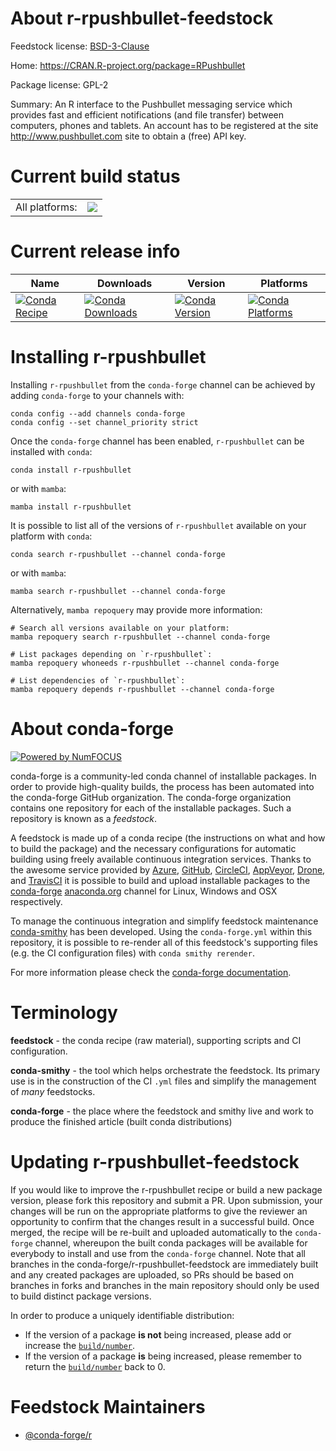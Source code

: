 About r-rpushbullet-feedstock
=============================

Feedstock license: [BSD-3-Clause](https://github.com/conda-forge/r-rpushbullet-feedstock/blob/main/LICENSE.txt)

Home: https://CRAN.R-project.org/package=RPushbullet

Package license: GPL-2

Summary: An R interface to the Pushbullet messaging service which provides fast and efficient notifications (and file transfer) between computers, phones and tablets.  An account has to be registered at the site <http://www.pushbullet.com> site to obtain a (free) API key.

Current build status
====================


<table><tr><td>All platforms:</td>
    <td>
      <a href="https://dev.azure.com/conda-forge/feedstock-builds/_build/latest?definitionId=8877&branchName=main">
        <img src="https://dev.azure.com/conda-forge/feedstock-builds/_apis/build/status/r-rpushbullet-feedstock?branchName=main">
      </a>
    </td>
  </tr>
</table>

Current release info
====================

| Name | Downloads | Version | Platforms |
| --- | --- | --- | --- |
| [![Conda Recipe](https://img.shields.io/badge/recipe-r--rpushbullet-green.svg)](https://anaconda.org/conda-forge/r-rpushbullet) | [![Conda Downloads](https://img.shields.io/conda/dn/conda-forge/r-rpushbullet.svg)](https://anaconda.org/conda-forge/r-rpushbullet) | [![Conda Version](https://img.shields.io/conda/vn/conda-forge/r-rpushbullet.svg)](https://anaconda.org/conda-forge/r-rpushbullet) | [![Conda Platforms](https://img.shields.io/conda/pn/conda-forge/r-rpushbullet.svg)](https://anaconda.org/conda-forge/r-rpushbullet) |

Installing r-rpushbullet
========================

Installing `r-rpushbullet` from the `conda-forge` channel can be achieved by adding `conda-forge` to your channels with:

```
conda config --add channels conda-forge
conda config --set channel_priority strict
```

Once the `conda-forge` channel has been enabled, `r-rpushbullet` can be installed with `conda`:

```
conda install r-rpushbullet
```

or with `mamba`:

```
mamba install r-rpushbullet
```

It is possible to list all of the versions of `r-rpushbullet` available on your platform with `conda`:

```
conda search r-rpushbullet --channel conda-forge
```

or with `mamba`:

```
mamba search r-rpushbullet --channel conda-forge
```

Alternatively, `mamba repoquery` may provide more information:

```
# Search all versions available on your platform:
mamba repoquery search r-rpushbullet --channel conda-forge

# List packages depending on `r-rpushbullet`:
mamba repoquery whoneeds r-rpushbullet --channel conda-forge

# List dependencies of `r-rpushbullet`:
mamba repoquery depends r-rpushbullet --channel conda-forge
```


About conda-forge
=================

[![Powered by
NumFOCUS](https://img.shields.io/badge/powered%20by-NumFOCUS-orange.svg?style=flat&colorA=E1523D&colorB=007D8A)](https://numfocus.org)

conda-forge is a community-led conda channel of installable packages.
In order to provide high-quality builds, the process has been automated into the
conda-forge GitHub organization. The conda-forge organization contains one repository
for each of the installable packages. Such a repository is known as a *feedstock*.

A feedstock is made up of a conda recipe (the instructions on what and how to build
the package) and the necessary configurations for automatic building using freely
available continuous integration services. Thanks to the awesome service provided by
[Azure](https://azure.microsoft.com/en-us/services/devops/), [GitHub](https://github.com/),
[CircleCI](https://circleci.com/), [AppVeyor](https://www.appveyor.com/),
[Drone](https://cloud.drone.io/welcome), and [TravisCI](https://travis-ci.com/)
it is possible to build and upload installable packages to the
[conda-forge](https://anaconda.org/conda-forge) [anaconda.org](https://anaconda.org/)
channel for Linux, Windows and OSX respectively.

To manage the continuous integration and simplify feedstock maintenance
[conda-smithy](https://github.com/conda-forge/conda-smithy) has been developed.
Using the ``conda-forge.yml`` within this repository, it is possible to re-render all of
this feedstock's supporting files (e.g. the CI configuration files) with ``conda smithy rerender``.

For more information please check the [conda-forge documentation](https://conda-forge.org/docs/).

Terminology
===========

**feedstock** - the conda recipe (raw material), supporting scripts and CI configuration.

**conda-smithy** - the tool which helps orchestrate the feedstock.
                   Its primary use is in the construction of the CI ``.yml`` files
                   and simplify the management of *many* feedstocks.

**conda-forge** - the place where the feedstock and smithy live and work to
                  produce the finished article (built conda distributions)


Updating r-rpushbullet-feedstock
================================

If you would like to improve the r-rpushbullet recipe or build a new
package version, please fork this repository and submit a PR. Upon submission,
your changes will be run on the appropriate platforms to give the reviewer an
opportunity to confirm that the changes result in a successful build. Once
merged, the recipe will be re-built and uploaded automatically to the
`conda-forge` channel, whereupon the built conda packages will be available for
everybody to install and use from the `conda-forge` channel.
Note that all branches in the conda-forge/r-rpushbullet-feedstock are
immediately built and any created packages are uploaded, so PRs should be based
on branches in forks and branches in the main repository should only be used to
build distinct package versions.

In order to produce a uniquely identifiable distribution:
 * If the version of a package **is not** being increased, please add or increase
   the [``build/number``](https://docs.conda.io/projects/conda-build/en/latest/resources/define-metadata.html#build-number-and-string).
 * If the version of a package **is** being increased, please remember to return
   the [``build/number``](https://docs.conda.io/projects/conda-build/en/latest/resources/define-metadata.html#build-number-and-string)
   back to 0.

Feedstock Maintainers
=====================

* [@conda-forge/r](https://github.com/orgs/conda-forge/teams/r/)

